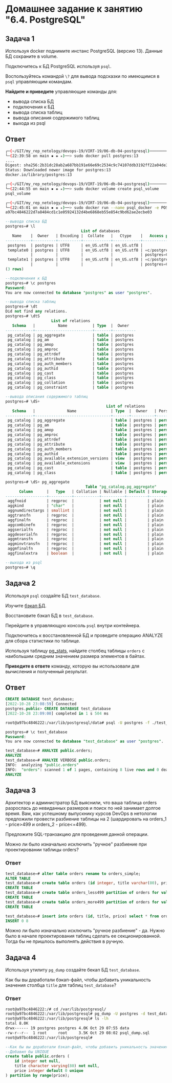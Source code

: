 # Домашнее задание к занятию "6.4. PostgreSQL"

## Задача 1

Используя docker поднимите инстанс PostgreSQL (версию 13). Данные БД сохраните в volume.

Подключитесь к БД PostgreSQL используя `psql`.

Воспользуйтесь командой `\?` для вывода подсказки по имеющимся в `psql` управляющим командам.

**Найдите и приведите** управляющие команды для:
- вывода списка БД
- подключения к БД
- вывода списка таблиц
- вывода описания содержимого таблиц
- выхода из psql

## Ответ
```bash
┌─(~/GIT/my_rep_netology/devops-19/VIRT-19/06-db-04-postgresql)─────────────────────────────────────────────────────────────────────────────────────────────────────────────────────(t0hab@t0hab-pc:pts/0)─┐
└─(22:39:58 on main ✹ ✚ ✭)──> sudo docker pull postgres:13 
....
Digest: sha256:2b31dc28ab2a687bb191e66e69c2534c9c74107ddb3192ff22a04de386425905
Status: Downloaded newer image for postgres:13
docker.io/library/postgres:13

┌─(~/GIT/my_rep_netology/devops-19/VIRT-19/06-db-04-postgresql)─────────────────────────────────────────────────────────────────────────────────────────────────────────────────────(t0hab@t0hab-pc:pts/0)─┐
└─(22:44:55 on main ✹ ✚ ✭)──> sudo docker volume create psql_volume                                                                                                                       1 ↵ ──(Пт,окт28)─┘
psql_volume

┌─(~/GIT/my_rep_netology/devops-19/VIRT-19/06-db-04-postgresql)─────────────────────────────────────────────────────────────────────────────────────────────────────────────────────(t0hab@t0hab-pc:pts/0)─┐
└─(22:45:01 on main ✹ ✚ ✭)──> sudo docker run --name psql_docker -e POSTGRES_PASSWORD=t0hab -d -p 5432:5432 -v psql_postgres:/var/lib/postgresql/data postgres:13                             ──(Пт,окт28)─┘
a97bc4846222d7a8484cd1c1e05924132d4be6868eb55e854c9bd62ae2ecbe03
```

```sql
--вывода списка БД
postgres=# \l
                                 List of databases
   Name    |  Owner   | Encoding |  Collate   |   Ctype    |   Access privileges   
-----------+----------+----------+------------+------------+-----------------------
 postgres  | postgres | UTF8     | en_US.utf8 | en_US.utf8 | 
 template0 | postgres | UTF8     | en_US.utf8 | en_US.utf8 | =c/postgres          +
           |          |          |            |            | postgres=CTc/postgres
 template1 | postgres | UTF8     | en_US.utf8 | en_US.utf8 | =c/postgres          +
           |          |          |            |            | postgres=CTc/postgres
(3 rows)

--подключения к БД
postgres=# \c postgres
Password: 
You are now connected to database "postgres" as user "postgres".

--вывода списка таблиц
postgres=# \dt
Did not find any relations.
postgres=# \dtS
                    List of relations
   Schema   |          Name           | Type  |  Owner   
------------+-------------------------+-------+----------
 pg_catalog | pg_aggregate            | table | postgres
 pg_catalog | pg_am                   | table | postgres
 pg_catalog | pg_amop                 | table | postgres
 pg_catalog | pg_amproc               | table | postgres
 pg_catalog | pg_attrdef              | table | postgres
 pg_catalog | pg_attribute            | table | postgres
 pg_catalog | pg_auth_members         | table | postgres
 pg_catalog | pg_authid               | table | postgres
 pg_catalog | pg_cast                 | table | postgres
 pg_catalog | pg_class                | table | postgres
 pg_catalog | pg_collation            | table | postgres
 pg_catalog | pg_constraint           | table | postgres

--вывода описания содержимого таблиц
postgres=# \dS+
                                            List of relations
   Schema   |              Name               | Type  |  Owner   | Persistence |    Size    | Description 
------------+---------------------------------+-------+----------+-------------+------------+-------------
 pg_catalog | pg_aggregate                    | table | postgres | permanent   | 56 kB      | 
 pg_catalog | pg_am                           | table | postgres | permanent   | 40 kB      | 
 pg_catalog | pg_amop                         | table | postgres | permanent   | 80 kB      | 
 pg_catalog | pg_amproc                       | table | postgres | permanent   | 64 kB      | 
 pg_catalog | pg_attrdef                      | table | postgres | permanent   | 8192 bytes | 
 pg_catalog | pg_attribute                    | table | postgres | permanent   | 456 kB     | 
 pg_catalog | pg_auth_members                 | table | postgres | permanent   | 40 kB      | 
 pg_catalog | pg_authid                       | table | postgres | permanent   | 48 kB      | 
 pg_catalog | pg_available_extension_versions | view  | postgres | permanent   | 0 bytes    | 
 pg_catalog | pg_available_extensions         | view  | postgres | permanent   | 0 bytes    | 
 pg_catalog | pg_cast                         | table | postgres | permanent   | 48 kB      | 
 pg_catalog | pg_class                        | table | postgres | permanent   | 136 kB     | 

postgres=# \dS+ pg_aggregate
                                   Table "pg_catalog.pg_aggregate"
      Column      |   Type   | Collation | Nullable | Default | Storage  | Stats target | Description 
------------------+----------+-----------+----------+---------+----------+--------------+-------------
 aggfnoid         | regproc  |           | not null |         | plain    |              | 
 aggkind          | "char"   |           | not null |         | plain    |              | 
 aggnumdirectargs | smallint |           | not null |         | plain    |              | 
 aggtransfn       | regproc  |           | not null |         | plain    |              | 
 aggfinalfn       | regproc  |           | not null |         | plain    |              | 
 aggcombinefn     | regproc  |           | not null |         | plain    |              | 
 aggserialfn      | regproc  |           | not null |         | plain    |              | 
 aggdeserialfn    | regproc  |           | not null |         | plain    |              | 
 aggmtransfn      | regproc  |           | not null |         | plain    |              | 
 aggminvtransfn   | regproc  |           | not null |         | plain    |              | 
 aggmfinalfn      | regproc  |           | not null |         | plain    |              | 
 aggfinalextra    | boolean  |           | not null |         | plain    |              | 

--выхода из psql
postgres=# \q
```

## Задача 2

Используя `psql` создайте БД `test_database`.

Изучите [бэкап БД](https://github.com/netology-code/virt-homeworks/tree/master/06-db-04-postgresql/test_data).

Восстановите бэкап БД в `test_database`.

Перейдите в управляющую консоль `psql` внутри контейнера.

Подключитесь к восстановленной БД и проведите операцию ANALYZE для сбора статистики по таблице.

Используя таблицу [pg_stats](https://postgrespro.ru/docs/postgresql/12/view-pg-stats), найдите столбец таблицы `orders` 
с наибольшим средним значением размера элементов в байтах.

**Приведите в ответе** команду, которую вы использовали для вычисления и полученный результат.

## Ответ

```sql
CREATE DATABASE test_database;
[2022-10-28 23:08:59] Connected
postgres.public> CREATE DATABASE test_database
[2022-10-28 23:09:00] completed in 1 s 504 ms
```
```bash
root@a97bc4846222:/var/lib/postgresql/data# psql -U postgres -f ./test_dump.sql test_database
```
```sql
postgres=# \c test_database
Password: 
You are now connected to database "test_database" as user "postgres".
```
```sql
test_database=# ANALYZE public.orders;
ANALYZE
test_database=# ANALYZE VERBOSE public.orders;
INFO:  analyzing "public.orders"
INFO:  "orders": scanned 1 of 1 pages, containing 8 live rows and 0 dead rows; 8 rows in sample, 8 estimated total rows
ANALYZE
```

## Задача 3

Архитектор и администратор БД выяснили, что ваша таблица orders разрослась до невиданных размеров и
поиск по ней занимает долгое время. Вам, как успешному выпускнику курсов DevOps в нетологии предложили
провести разбиение таблицы на 2 (шардировать на orders_1 - price>499 и orders_2 - price<=499).

Предложите SQL-транзакцию для проведения данной операции.

Можно ли было изначально исключить "ручное" разбиение при проектировании таблицы orders?

### Ответ

```sql
test_database=# alter table orders rename to orders_simple;
ALTER TABLE
test_database=# create table orders (id integer, title varchar(80), price integer) partition by range(price);
CREATE TABLE
test_database=# create table orders_less499 partition of orders for values from (0) to (499);
CREATE TABLE
test_database=# create table orders_more499 partition of orders for values from (499) to (999999999);
CREATE TABLE
```
```sql
test_database=# insert into orders (id, title, price) select * from orders_simple;
INSERT 0 8
```
Можно ли было изначально исключить "ручное разбиение" - да. Нужно было в начале проектирования таблиц сделать ее секционированной.
Тогда бы не пришлось выполнять действия в ручную.

## Задача 4

Используя утилиту `pg_dump` создайте бекап БД `test_database`.

Как бы вы доработали бэкап-файл, чтобы добавить уникальность значения столбца `title` для таблиц `test_database`?

### Ответ
```bash
root@a97bc4846222:/# cd /var/lib/postgresql/
root@a97bc4846222:/var/lib/postgresql# pg_dump -U postgres -d test_database > psql_dump.sql
root@a97bc4846222:/var/lib/postgresql# ls -lh
total 8.0K
drwx------ 19 postgres postgres 4.0K Oct 29 07:55 data
-rw-r--r--  1 root     root     3.5K Oct 29 08:02 psql_dump.sql
root@a97bc4846222:/var/lib/postgresql# 
```
```sql
--Как бы вы доработали бэкап-файл, чтобы добавить уникальность значения столбца `title` для таблиц `test_database`?
--Добавил бы UNIQUE
create table public.orders (
    id integer not null,
    title character varying(80) not null,
    price integer default 0 unique
) partition by range(price);
```

